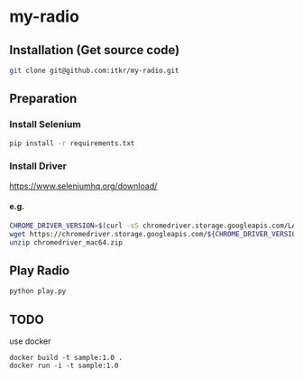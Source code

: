 # my-radio

## Installation (Get source code)

```bash
git clone git@github.com:itkr/my-radio.git
```

## Preparation

### Install Selenium

```bash
pip install -r requirements.txt
```

### Install Driver

https://www.seleniumhq.org/download/

#### e.g.

```bash
CHROME_DRIVER_VERSION=$(curl -sS chromedriver.storage.googleapis.com/LATEST_RELEASE)
wget https://chromedriver.storage.googleapis.com/${CHROME_DRIVER_VERSION}/chromedriver_mac64.zip
unzip chromedriver_mac64.zip
```

## Play Radio

```bash
python play.py
```

## TODO

use docker

```
docker build -t sample:1.0 .
docker run -i -t sample:1.0
```
